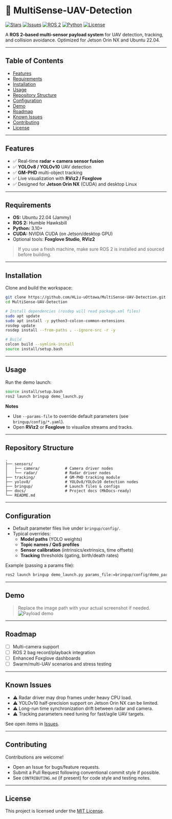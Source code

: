 # 🚀 MultiSense-UAV-Detection

[![Stars](https://img.shields.io/github/stars/HLiu-uOttawa/MultiSense-UAV-Detection?style=social)](https://github.com/HLiu-uOttawa/MultiSense-UAV-Detection/stargazers)
[![Issues](https://img.shields.io/github/issues/HLiu-uOttawa/MultiSense-UAV-Detection)](https://github.com/HLiu-uOttawa/MultiSense-UAV-Detection/issues)
[![ROS 2](https://img.shields.io/badge/ROS2-Humble-blue)](https://docs.ros.org/en/humble/)
[![Python](https://img.shields.io/badge/Python-3.10%2B-brightgreen)](https://www.python.org/)
[![License](https://img.shields.io/github/license/HLiu-uOttawa/MultiSense-UAV-Detection)](./LICENSE)

A **ROS 2–based multi-sensor payload system** for UAV detection, tracking, and collision avoidance. Optimized for Jetson Orin NX and Ubuntu 22.04.

---

## Table of Contents
- [Features](#features)
- [Requirements](#requirements)
- [Installation](#installation)
- [Usage](#usage)
- [Repository Structure](#repository-structure)
- [Configuration](#configuration)
- [Demo](#demo)
- [Roadmap](#roadmap)
- [Known Issues](#known-issues)
- [Contributing](#contributing)
- [License](#license)

---

## Features
- ✅ Real-time **radar + camera sensor fusion**
- ✅ **YOLOv8 / YOLOv10** UAV detection
- ✅ **GM-PHD** multi-object tracking
- ✅ Live visualization with **RViz2 / Foxglove**
- ✅ Designed for **Jetson Orin NX** (CUDA) and desktop Linux

---

## Requirements
- **OS:** Ubuntu 22.04 (Jammy)
- **ROS 2:** Humble Hawksbill
- **Python:** 3.10+
- **CUDA:** NVIDIA CUDA (on Jetson/desktop GPU)  
- Optional tools: **Foxglove Studio**, **RViz2**

> If you use a fresh machine, make sure ROS 2 is installed and sourced before building.

---

## Installation
Clone and build the workspace:

```bash
git clone https://github.com/HLiu-uOttawa/MultiSense-UAV-Detection.git
cd MultiSense-UAV-Detection

# Install dependencies (rosdep will read package.xml files)
sudo apt update
sudo apt install -y python3-colcon-common-extensions
rosdep update
rosdep install --from-paths . --ignore-src -r -y

# Build
colcon build --symlink-install
source install/setup.bash
```

---

## Usage
Run the demo launch:

```bash
source install/setup.bash
ros2 launch bringup demo_launch.py
```

**Notes**
- Use `--params-file` to override default parameters (see `bringup/config/*.yaml`).
- Open **RViz2** or **Foxglove** to visualize streams and tracks.

---

## Repository Structure
```
.
├── sensors/
│   ├── camera/           # Camera driver nodes
│   └── radar/            # Radar driver nodes
├── tracking/             # GM-PHD tracking module
├── yolov8/               # YOLOv8/YOLOv10 detection nodes
├── bringup/              # Launch files & configs
├── docs/                 # Project docs (MkDocs-ready)
└── README.md
```

---

## Configuration
- Default parameter files live under `bringup/config/`.
- Typical overrides:
  - **Model paths** (YOLO weights)
  - **Topic names / QoS profiles**
  - **Sensor calibration** (intrinsics/extrinsics, time offsets)
  - **Tracking** thresholds (gating, birth/death rates)

Example (passing a params file):
```bash
ros2 launch bringup demo_launch.py params_file:=bringup/config/demo_params.yaml
```

---

## Demo
> Replace the image path with your actual screenshot if needed.
![Payload demo](docs/images/payload_demo.png)

---

## Roadmap
- [ ] Multi-camera support
- [ ] ROS 2 bag record/playback integration
- [ ] Enhanced Foxglove dashboards
- [ ] Swarm/multi-UAV scenarios and stress testing

---

## Known Issues
- ⚠️ Radar driver may drop frames under heavy CPU load.
- ⚠️ YOLOv10 half-precision support on Jetson Orin NX can be limited.
- ⚠️ Long-run time synchronization drift between radar and camera.
- ⚠️ Tracking parameters need tuning for fast/agile UAV targets.

See open items in [Issues](https://github.com/HLiu-uOttawa/MultiSense-UAV-Detection/issues).

---

## Contributing
Contributions are welcome!  
- Open an Issue for bugs/feature requests.  
- Submit a Pull Request following conventional commit style if possible.  
- See `CONTRIBUTING.md` (if present) for code style and testing notes.

---

## License
This project is licensed under the [MIT License](./LICENSE).
